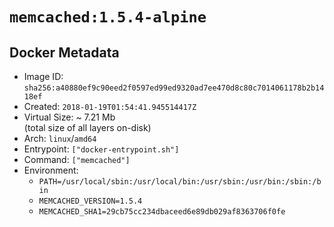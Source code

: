 # `memcached:1.5.4-alpine`

## Docker Metadata

- Image ID: `sha256:a40880ef9c90eed2f0597ed99ed9320ad7ee470d8c80c7014061178b2b1418ef`
- Created: `2018-01-19T01:54:41.945514417Z`
- Virtual Size: ~ 7.21 Mb  
  (total size of all layers on-disk)
- Arch: `linux`/`amd64`
- Entrypoint: `["docker-entrypoint.sh"]`
- Command: `["memcached"]`
- Environment:
  - `PATH=/usr/local/sbin:/usr/local/bin:/usr/sbin:/usr/bin:/sbin:/bin`
  - `MEMCACHED_VERSION=1.5.4`
  - `MEMCACHED_SHA1=29cb75cc234dbaceed6e89db029af8363706f0fe`
